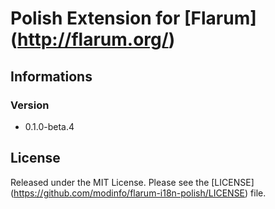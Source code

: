 # Polish Extension for [Flarum] (http://flarum.org/) 

## Informations

### Version

- 0.1.0-beta.4

## License

Released under the MIT License. Please see the [LICENSE] (https://github.com/modinfo/flarum-i18n-polish/LICENSE) file.
